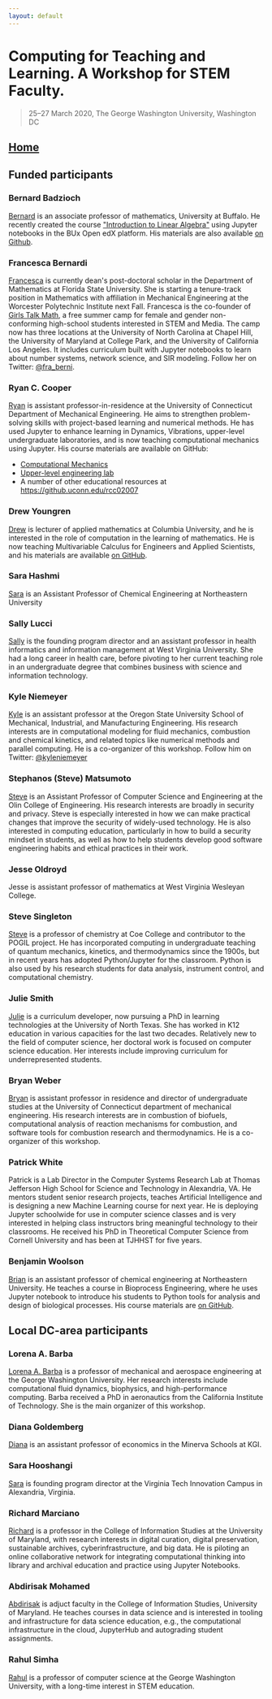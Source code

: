 ```yaml
---
layout: default
---
```


# Computing for Teaching and Learning. A Workshop for STEM Faculty.

> 25–27 March 2020, The George Washington University, Washington DC

## [Home](https://engineerscode.github.io/facultydev1/)

## Funded participants

### Bernard Badzioch

[Bernard](http://www.buffalo.edu/cas/math/people/faculty/badzioch.html) is an associate professor of mathematics, University at Buffalo. 
He recently created the course ["Introduction to Linear Algebra"](https://learning.buffalo.edu/courses/course-v1:UBx+MTH309+2019_FA/course/) using Jupyter notebooks in the BUx Open edX platform. 
His materials are also available [on Github](https://github.com/bbadzioch/MTH309_F2019).


### Francesca Bernardi

[Francesca](http://www.fbernardi.info) is currently dean's post-doctoral scholar in the Department of Mathematics at Florida State University. 
She is starting a tenure-track position in Mathematics with affiliation in Mechanical Engineering at the Worcester Polytechnic Institute next Fall. 
Francesca is the co-founder of [Girls Talk Math](https://girlstalkmath.com), a free summer camp for female and gender non-conforming high-school students interested in STEM and Media. The camp now has three locations at the University of North Carolina at Chapel Hill, the University of Maryland at College Park, and the University of California Los Angeles. It includes curriculum built with Jupyter notebooks to learn about number systems, network science, and SIR modeling.
Follow her on Twitter: [@fra_berni](https://twitter.com/fra_berni).

### Ryan C. Cooper

[Ryan](https://ryan-c-cooper.uconn.edu) is assistant professor-in-residence at
the University of Connecticut Department of Mechanical Engineering. He aims to
strengthen problem-solving skills with project-based learning and numerical
methods. He has used Jupyter to enhance learning in Dynamics, Vibrations,
upper-level undergraduate laboratories, and is now teaching computational
mechanics using Jupyter. His course materials are available on GitHub:

* [Computational
Mechanics](https://github.uconn.edu/rcc02007/Computational_Mechanics)
* [Upper-level engineering lab](https://github.uconn.edu/rcc02007/me3263_labs)
* A number of other educational resources at <https://github.uconn.edu/rcc02007>

### Drew Youngren

[Drew](https://drew.youngren.nyc) is lecturer of applied mathematics at Columbia University, and he is interested in the role of computation in the learning of mathematics. 
He is now teaching Multivariable Calculus for Engineers and Applied Scientists, and his materials are available [on GitHub](https://github.com/drewyoungren/mvc-sp20).

### Sara Hashmi

[Sara]() is an Assistant Professor of Chemical Engineering at Northeastern University

### Sally Lucci

[Sally](https://medicine.hsc.wvu.edu/who-we-are/faculty-staff/sally-lucci/) is the founding program director and an assistant professor in health informatics and information management at West Virginia University. 
She had a long career in health care, before pivoting to her current teaching role in an undergraduate degree that combines business with science and information technology. 

### Kyle Niemeyer

[Kyle](https://niemeyer-research-group.github.io) is an assistant professor at the Oregon State University School of Mechanical, Industrial, and Manufacturing Engineering. His research interests are in computational modeling for fluid mechanics, combustion and chemical kinetics, and related topics like numerical methods and parallel computing. 
He is a co-organizer of this workshop. 
Follow him on Twitter: [@kyleniemeyer](https://twitter.com/kyleniemeyer)


### Stephanos (Steve) Matsumoto

[Steve](https://www.stevematsumoto.net) is an Assistant Professor of Computer Science and Engineering at the Olin College of Engineering. His research interests are broadly in security and privacy. Steve is especially interested in how we can make practical changes that improve the security of widely-used technology. He is also interested in computing education, particularly in how to build a security mindset in students, as well as how to help students develop good software engineering habits and ethical practices in their work.

### Jesse Oldroyd

Jesse is assistant professor of mathematics at West Virginia Wesleyan College.

### Steve Singleton

[Steve](https://www.coe.edu/academics/majors-areas-study/chemistry/faculty) is a professor of chemistry at Coe College and contributor to the POGIL project. He has incorporated computing in undergraduate teaching of quantum mechanics, kinetics, and thermodynamics since the 1900s, but in recent years has adopted Python/Jupyter for the classroom. Python is also used by his research students for data analysis, instrument control, and computational chemistry.

### Julie Smith

[Julie](https://www.linkedin.com/in/julie-smith-25b073184/) is a curriculum developer, now pursuing a PhD in learning technologies at the University of North Texas. 
She has worked in K12 education in various capacities for the last two decades. Relatively new to the field of computer science, her doctoral work is focused on computer science education. Her interests include improving curriculum for underrepresented students.


### Bryan Weber

[Bryan](https://bryanwweber.com) is assistant professor in residence and director of undergraduate studies at the University of Connecticut department of mechanical engineering. His research interests are in combustion of biofuels, computational analysis of reaction mechanisms for combustion, and software tools for combustion research and thermodynamics. 
He is a co-organizer of this workshop. 

### Patrick White

Patrick is a Lab Director in the Computer Systems Research Lab at Thomas Jefferson High School for Science and Technology in Alexandria, VA. He mentors student senior research projects, teaches Artificial Intelligence and is designing a new Machine Learning course for next year. He is deploying Jupyter schoolwide for use in computer science classes and is very interested in helping class instructors bring meaningful technology to their classrooms. He received his PhD in Theoretical Computer Science from Cornell University and has been at TJHHST for five years.

### Benjamin Woolson

[Brian](https://coe.northeastern.edu/people/woolston-benjamin/) is an assistant professor of chemical engineering at Northeastern University. 
He teaches a course in Bioprocess Engineering, where he uses Jupyter notebook to introduce his students to Python tools for analysis and design of biological processes. His course materials are [on GitHub](https://github.com/NUChemE/chme5630).

## Local DC-area participants

### Lorena A. Barba
[Lorena A. Barba](https://lorenabarba.com) is a professor of mechanical and aerospace engineering at the George Washington University. Her research interests include computational fluid dynamics, biophysics, and high-performance computing.  Barba received a PhD in aeronautics from the California Institute of Technology. 
She is the main organizer of this workshop. 

### Diana Goldemberg

[Diana](https://www.minerva.kgi.edu/people/diana-goldemberg-phd/) is an assistant professor of economics in the Minerva Schools at KGI.


### Sara Hooshangi

[Sara](https://vt.edu/innovationcampus/News/2019/November/innovationcampus-sarahooshangi.html) is founding program director at the Virginia Tech Innovation Campus in Alexandria, Virginia.

### Richard Marciano

[Richard](https://ischool.umd.edu/faculty-staff/richard-marciano) is a professor in the College of Information Studies at the University of Maryland, with research interests in digital curation, digital preservation, sustainable archives, cyberinfrastructure, and big data. He is piloting an online collaborative network for integrating computational thinking into library and archival education and practice using Jupyter Notebooks.

### Abdirisak Mohamed

[Abdirisak](https://ischool.umd.edu/faculty-staff/abdirisak-mohamed) is adjuct faculty in the College of Information Studies, University of Maryland. 
He teaches courses in data science and is interested
in tooling and infrastructure for data science education, e.g.,  the computational infrastructure in the cloud, JupyterHub and autograding student assignments. 

### Rahul Simha

[Rahul](https://www.seas.gwu.edu/rahul-simha) is a professor of computer science at the George Washington University, with a long-time interest in STEM education.
